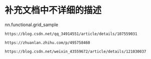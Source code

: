 # 补充文档中不详细的描述

nn.functional.grid_sample

    https://blog.csdn.net/qq_34914551/article/details/107559031
    
    https://zhuanlan.zhihu.com/p/495758460
    
    https://blog.csdn.net/weixin_43559672/article/details/121030037
